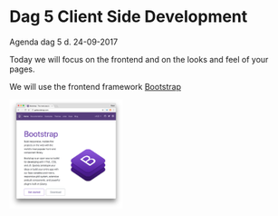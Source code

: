 # Dag 5 Client Side Development
Agenda dag 5 d. 24-09-2017

Today we will focus on the frontend and on the looks and feel of your pages.

We will use the frontend framework <a href="http://getbootstrap.com/">Bootstrap</a> 

<a href="http://getbootstrap.com/"><img src="/Exercises/img/Bootstrap.png" alt="Bootstrap" width="200px"/></a>


